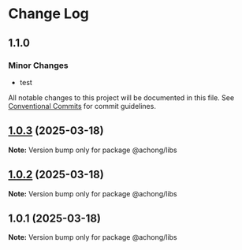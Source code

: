 # Change Log

## 1.1.0

### Minor Changes

- test

All notable changes to this project will be documented in this file.
See [Conventional Commits](https://conventionalcommits.org) for commit guidelines.

## [1.0.3](https://github.com/r372801950/jiang-menorepo/compare/@achong/libs@1.0.2...@achong/libs@1.0.3) (2025-03-18)

**Note:** Version bump only for package @achong/libs

## [1.0.2](https://github.com/r372801950/jiang-menorepo/compare/@achong/libs@1.0.1...@achong/libs@1.0.2) (2025-03-18)

**Note:** Version bump only for package @achong/libs

## 1.0.1 (2025-03-18)

**Note:** Version bump only for package @achong/libs
